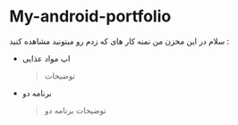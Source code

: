 # My-android-portfolio
سلام 
در این مخزن من نمنه کار های که زدم رو میتونید مشاهده کنید :

* اپ مواد عذایی
  > توضیحات
  
  
* برنامه دو
  > توضیحات برنامه دو 

